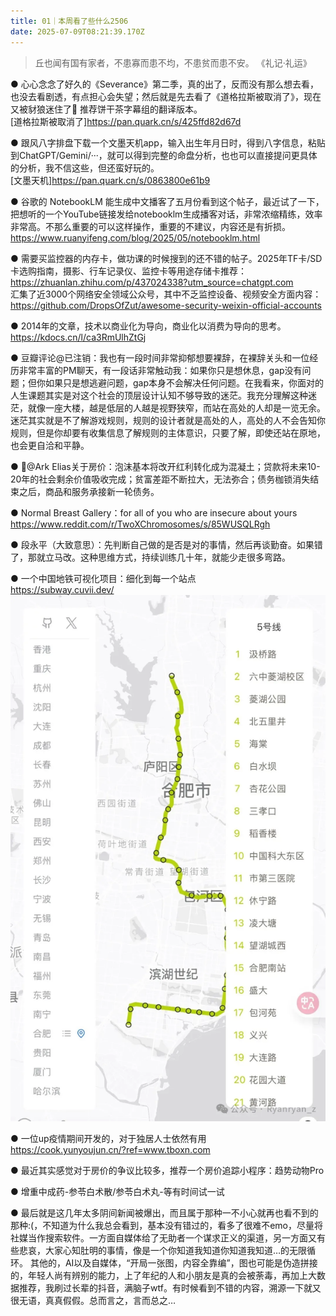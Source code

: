 ```yaml
---
title: 01｜本周看了些什么2506
date: 2025-07-09T08:21:39.170Z
---
```



> 丘也闻有国有家者，不患寡而患不均，不患贫而患不安。
> 《礼记·礼运》

● 心心念念了好久的《Severance》第二季，真的出了，反而没有那么想去看，也没去看剧透，有点担心会失望；然后就是先去看了《道格拉斯被取消了》，现在又被豺狼迷住了🤩
推荐饼干茶字幕组的翻译版本。  
[道格拉斯被取消了]https://pan.quark.cn/s/425ffd82d67d

● 跟风八字排盘下载一个文墨天机app，输入出生年月日时，得到八字信息，粘贴到ChatGPT/Gemini/···，就可以得到完整的命盘分析，也也可以直接提问更具体的分析，我不信这些，但还蛮好玩的。  
[文墨天机]https://pan.quark.cn/s/0863800e61b9

● 谷歌的 NotebookLM 能生成中文播客了五月份看到这个帖子，最近试了一下，把想听的一个YouTube链接发给notebooklm生成播客对话，非常浓缩精练，效率非常高。不那么重要的可以这样操作，重要的不建议，内容还是有折损。https://www.ruanyifeng.com/blog/2025/05/notebooklm.html

● 需要买监控器的内存卡，做功课的时候搜到的还不错的帖子。2025年TF卡/SD卡选购指南，摄影、行车记录仪、监控卡等用途存储卡推荐：	https://zhuanlan.zhihu.com/p/437024338?utm_source=chatgpt.com  
汇集了近3000个网络安全领域公众号，其中不乏监控设备、视频安全方面内容：https://github.com/DropsOfZut/awesome-security-weixin-official-accounts

● 2014年的文章，技术以商业化为导向，商业化以消费为导向的思考。https://kdocs.cn/l/ca3RmUlhZtGj

● 豆瓣评论@已注销：我也有一段时间非常抑郁想要裸辞，在裸辞关头和一位经历非常丰富的PM聊天，有一段话非常触动我：如果你只是想休息，gap没有问题；但你如果只是想逃避问题，gap本身不会解决任何问题。在我看来，你面对的人生课题其实是对这个社会的顶层设计认知不够导致的迷茫。我充分理解这种迷茫，就像一座大楼，越是低层的人越是视野狭窄，而站在高处的人却是一览无余。迷茫其实就是不了解游戏规则，规则的设计者就是高处的人，高处的人不会告知你规则，但是你却要有收集信息了解规则的主体意识，只要了解，即使还站在原地，也会更自洽和平静。

● 🍠@Ark Elias关于房价：泡沫基本将改开红利转化成为混凝土；贷款将未来10-20年的社会剩余价值吸收完成；贫富差距不断拉大，无法弥合；债务枷锁消失结束之后，商品和服务承接新一轮债务。

● Normal Breast Gallery：for all of you who are insecure about yours
https://www.reddit.com/r/TwoXChromosomes/s/85WUSQLRgh

● 段永平（大致意思）：先判断自己做的是否是对的事情，然后再谈勤奋。如果错了，那就立马改。这种思维方式，持续训练几十年，就能少走很多弯路。

● 一个中国地铁可视化项目：细化到每一个站点  
https://subway.cuvii.dev/
![image.png](https://raw.githubusercontent.com/Ryanryanz/tinymind-blog/main/assets/images/2025-07-09/1752048920664.png)

● 一位up疫情期间开发的，对于独居人士依然有用  
https://cook.yunyoujun.cn/?ref=www.tboxn.com

● 最近其实感觉对于房价的争议比较多，推荐一个房价追踪小程序：趋势动物Pro

● 增重中成药-参苓白术散/参苓白术丸-等有时间试一试
  
● 最后就是这几年太多阴间新闻被爆出，而且属于那种一不小心就再也看不到的那种:(，不知道为什么我总会看到，基本没有错过的，看多了很难不emo，尽量将社媒当作搜索软件。一方面自媒体给了无助者一个谋求正义的渠道，另一方面又有些悲哀，大家心知肚明的事情，像是一个你知道我知道你知道我知道…的无限循环。
其他的，AI以及自媒体，“开局一张图，内容全靠编”，图也可能是伪造拼接的，年轻人尚有辨别的能力，上了年纪的人和小朋友是真的会被荼毒，再加上大数据推荐，我刷过长辈的抖音，满脑子wtf。有时候看到不错的内容，溯源一下就又很无语，真真假假。总而言之，言而总之…